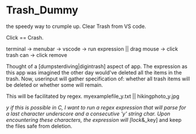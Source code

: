 # Trash_Dummy
the speedy way to crumple up. Clear Trash from VS code.

Click == Crash. 

terminal -> menubar -> vscode -> run expression || drag mouse -> click trash can -> click remove


Thought of a [dumpsterdiving|digintrash] aspect of app. The expression as this app was imagined the other day would've deleted all the items in the trash.
Now, userinput will gather specification of: whether all trash items will be deleted or whether some will remain.

This will be facilitated by regex.
myexamplefile_y.txt || hikingphoto_y.jpg

_y     if this is possible in C, I want to run a regex expression that will parse for a last character underscore and a consecutive 'y' string char.
Upon encountering these characters, the expression will [lock_&_key] and keep the files safe from deletion. 
